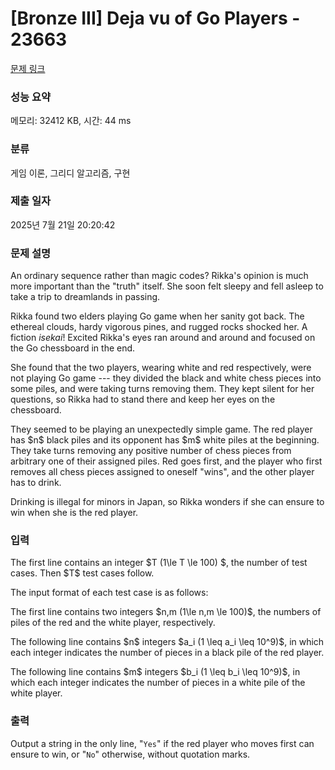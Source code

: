 # [Bronze III] Deja vu of Go Players - 23663 

[문제 링크](https://www.acmicpc.net/problem/23663) 

### 성능 요약

메모리: 32412 KB, 시간: 44 ms

### 분류

게임 이론, 그리디 알고리즘, 구현

### 제출 일자

2025년 7월 21일 20:20:42

### 문제 설명

<p>An ordinary sequence rather than magic codes? Rikka's opinion is much more important than the "truth" itself. She soon felt sleepy and fell asleep to take a trip to dreamlands in passing.</p>

<p>Rikka found two elders playing Go game when her sanity got back. The ethereal clouds, hardy vigorous pines, and rugged rocks shocked her. A fiction <em>isekai</em>! Excited Rikka's eyes ran around and around and focused on the Go chessboard in the end.</p>

<p>She found that the two players, wearing white and red respectively, were not playing Go game --- they divided the black and white chess pieces into some piles, and were taking turns removing them. They kept silent for her questions, so Rikka had to stand there and keep her eyes on the chessboard.</p>

<p>They seemed to be playing an unexpectedly simple game. The red player has $n$ black piles and its opponent has $m$ white piles at the beginning. They take turns removing any positive number of chess pieces from arbitrary one of their assigned piles. Red goes first, and the player who first removes all chess pieces assigned to oneself "wins", and the other player has to drink.</p>

<p>Drinking is illegal for minors in Japan, so Rikka wonders if she can ensure to win when she is the red player.</p>

### 입력 

 <p>The first line contains an integer $T (1\le T \le 100) $, the number of test cases. Then $T$ test cases follow.</p>

<p>The input format of each test case is as follows:</p>

<p>The first line contains two integers $n,m (1\le n,m \le 100)$, the numbers of piles of the red and the white player, respectively.</p>

<p>The following line contains $n$ integers $a_i (1 \leq a_i \leq 10^9)$, in which each integer indicates the number of pieces in a black pile of the red player.</p>

<p>The following line contains $m$ integers $b_i (1 \leq b_i \leq 10^9)$, in which each integer indicates the number of pieces in a white pile of the white player.</p>

### 출력 

 <p>Output a string in the only line, "<code>Yes</code>" if the red player who moves first can ensure to win, or "<code>No</code>" otherwise, without quotation marks.</p>

